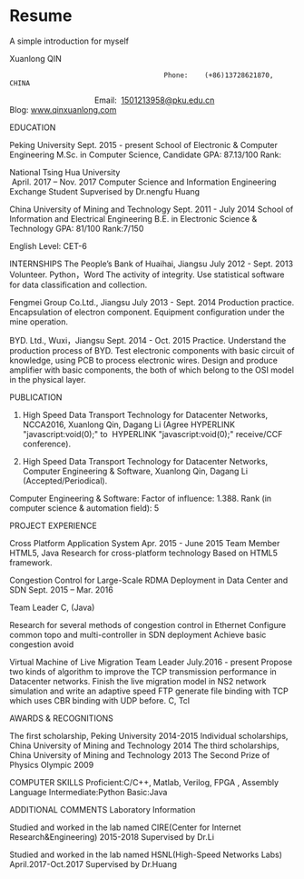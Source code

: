 # Resume
A simple introduction for myself

Xuanlong QIN

                                          Phone:    (+86)13728621870, CHINA
                                       Email:  <1501213958@pku.edu.cn>
                                     Blog: www.qinxuanlong.com

EDUCATION

Peking University                                                                                         Sept. 2015 - present
School of Electronic & Computer Engineering
M.Sc. in Computer Science, Candidate
GPA: 87.13/100
Rank:

National Tsing Hua University                                                                          April. 2017 – Nov. 2017
Computer Science and Information Engineering
Exchange Student  Supverised by Dr.nengfu Huang

China University of Mining and Technology                                                               Sept. 2011 - July 2014
School of Information and Electrical  Engineering
B.E. in Electronic Science & Technology
GPA: 81/100           Rank:7/150

English Level: CET-6   

INTERNSHIPS
The People’s Bank of Huaihai, Jiangsu                                                                   July 2012 - Sept. 2013
Volunteer.                                                                                                        Python，Word
The activity of integrity.
Use statistical software for data classification and collection.
 
Fengmei Group Co.Ltd., Jiangsu                                                                          July 2013 - Sept. 2014
Production practice. 
Encapsulation of electron component. 
Equipment configuration under the mine operation.

BYD. Ltd., Wuxi，Jiangsu                                                                                Sept. 2014 - Oct. 2015
Practice.
Understand the production process of BYD.
Test electronic components with basic circuit of knowledge, using PCB to process electronic wires.
Design and produce amplifier with basic components, the both of which belong to the OSI model in the physical layer.

PUBLICATION

1. High Speed Data Transport Technology for Datacenter Networks, NCCA2016, Xuanlong Qin, Dagang Li (Agree  HYPERLINK "javascript:void(0);" to  HYPERLINK "javascript:void(0);" receive/CCF conference).

2. High Speed Data Transport Technology for Datacenter Networks, Computer Engineering & Software, Xuanlong Qin, Dagang Li (Accepted/Periodical). 

Computer Engineering & Software: Factor of influence: 1.388. 
Rank (in computer science & automation field): 5

PROJECT EXPERIENCE

Cross Platform Application System
Apr. 2015 - June 2015
Team Member
HTML5, Java
Research for cross-platform technology
Based on HTML5 framework. 

Congestion Control for Large-Scale RDMA Deployment in Data Center and SDN 
Sept. 2015 – Mar. 2016

Team Leader
C, (Java)

Research for several methods of congestion control in Ethernet
Configure common topo and multi-controller in SDN deployment
Achieve basic congestion avoid  

Virtual Machine of Live Migration
Team Leader                                                                                                                    July.2016 - present
Propose two kinds of algorithm to improve the TCP transmission performance in Datacenter networks.
Finish the live migration model in NS2 network simulation and write an adaptive speed FTP generate file binding with TCP which uses CBR binding with UDP before.                                                C, Tcl
                                                                  

AWARDS & RECOGNITIONS

The first scholarship, Peking University                                                                             2014-2015 
Individual scholarships, China University of Mining and Technology                                                        2014
The third scholarships,  China University of Mining and Technology                                                        2013
The Second Prize of Physics Olympic                                                                                       2009



COMPUTER SKILLS
Proficient:C/C++,  Matlab, Verilog,  FPGA , Assembly Language
Intermediate:Python
Basic:Java

ADDITIONAL COMMENTS
Laboratory Information

Studied and worked in the lab named CIRE(Center for Internet Research&Engineering)         2015-2018 Supervised by Dr.Li

Studied and worked in the lab named HSNL(High-Speed Networks Labs)             April.2017-Oct.2017 Supervised by Dr.Huang
